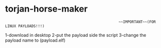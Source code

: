 # torjan-horse-maker
         
          
                                                        ~~IMPORTANT~~(FOR LINUX PAYLOADS!!!)
         
         
         
1-download in desktop
2-put the payload side the script
3-change the payload name to (payload.elf)
